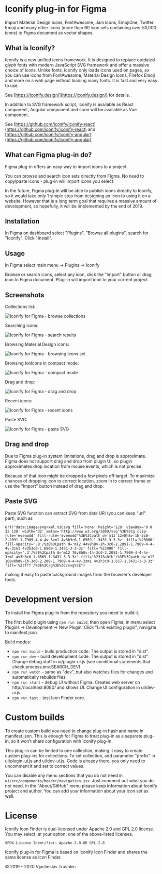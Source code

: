 # Iconify plug-in for Figma

Import Material Design Icons, FontAwesome, Jam Icons, EmojiOne, Twitter Emoji and many other icons (more than 60 icon sets containing over 50,000 icons) to Figma document as vector shapes.

## What is Iconify?

Iconify is a new unified icons framework. It is designed to replace outdated glyph fonts with modern JavaScript SVG framework
and offer a massive choice of icons. Unlike fonts, Iconify only loads icons used on pages, so you can use icons from FontAwesome,
Material Design Icons, Firefox Emoji and more on a web page without loading many fonts. It is fast and very easy to use.

See [https://iconify.design/](https://iconify.design/) for details.

In addition to SVG framework script, Iconify is available as React component, Angular component and soon will be available as Vue component.

See [https://github.com/iconify/iconify-react](https://github.com/iconify/iconify-react) and [https://github.com/iconify/iconify-angular](https://github.com/iconify/iconify-angular)

## What can Figma plug-in do?

Figma plug-in offers an easy way to import icons to a project.

You can browse and search icon sets directly from Figma. No need to copy/paste icons - plug-in will import icons you select.

In the future, Figma plug-in will be able to publish icons directly to Iconify, so it would take only 1 simple step from designing an icon to using it on a website. However that is a long term goal that requires a massive amount of development, so hopefully, it will be implemented by the end of 2019.

## Installation

In Figma on dashboard select "Plugins", "Browse all plugins", search for "Iconify". Click "Install".

## Usage

In Figma select main menu -> Plugins -> Iconify

Browse or search icons, select any icon, click the "Import" button or drag icon to Figma document. Plug-in will import icon to your current project.

## Screenshots

Collections list:

![Iconify for Figma - browse collections](https://iconify.github.io/iconify-figma/screenshots/collections.png)

Searching icons:

![Iconify for Figma - search results](https://iconify.github.io/iconify-figma/screenshots/search.png)

Browsing Material Design icons:

![Iconify for Figma - browsing icons set](https://iconify.github.io/iconify-figma/screenshots/collection.png)

Browsing IonIcons in compact mode:

![Iconify for Figma - compact mode](https://iconify.github.io/iconify-figma/screenshots/compact.png)

Drag and drop:

![Iconify for Figma - drag and drop](https://iconify.github.io/iconify-figma/screenshots/drag-drop.png)

Recent icons:

![Iconify for Figma - recent icons](https://iconify.github.io/iconify-figma/screenshots/recent.png)

Paste SVG:

![Iconify for Figma - paste SVG](https://iconify.github.io/iconify-figma/screenshots/paste.png)

## Drag and drop

Due to Figma plug-in system limitations, drag and drop is approximate.
Figma does not support drag and drop from plugin UI, so plugin approximates drop location from mouse events, which is not precise.

Because of that icon might be dropped a few pixels off target. To maximize chances of dropping icon to correct location, zoom in to correct frame or use the "Import" button instead of drag and drop.

## Paste SVG

Paste SVG function can extract SVG from data URI (you can keep "url" part), such as

```
url("data:image/svg+xml,%3Csvg fill='none' height='128' viewBox='0 0 32 128' width='32' xmlns='http://www.w3.org/2000/svg'%3E%3Cg clip-rule='evenodd' fill-rule='evenodd'%3E%3Cpath d='m12 12v8h8v-1h-3c0-2.2091-1.7909-4-4-4v-3zm1 4v3h3c0-1.6569-1.3431-3-3-3z' fill='%23000' fill-opacity='.8'/%3E%3Cpath d='m12 44v8h8v-1h-3c0-2.2091-1.7909-4-4-4v-3zm1 4v3h3c0-1.6569-1.3431-3-3-3z' fill='%23000' fill-opacity='.3'/%3E%3Cpath d='m12 76v8h8v-1h-3c0-2.2091-1.7909-4-4-4v-3zm1 4v3h3c0-1.6569-1.3431-3-3-3z' fill='%2318a0fb'/%3E%3Cpath d='m12 108v8h8v-1h-3c0-2.209-1.7909-4-4-4v-3zm1 4v3h3c0-1.657-1.3431-3-3-3z' fill='%23fff'/%3E%3C/g%3E%3C/svg%3E")
```

making it easy to paste background images from the browser's developer tools.

# Development version

To install the Figma plug-in from the repository you need to build it.

The first build plugin using `npm run build`, then open Figma, in menu select Plugins -> Development -> New Plugin. Click "Link existing plugin", navigate to manifest.json

Build modes:

-   `npm run build` - build production code. The output is stored in "dist".
-   `npm run dev` - build development code. The output is stored in "dist". Change debug stuff in ui/plugin-ui.js (see conditional statements that check process.env.SEARCH_DEV).
-   `npm run watch` - same as "dev", but also watches files for changes and automatically rebuilds files.
-   `npm run start` - debug UI without Figma. Creates web server on http://localhost:8080/ and shows UI. Change UI configuration in ui/dev-ui.js
-   `npm run test` - test Icon Finder core.

# Custom builds

To create custom build you need to change plug-in hash and name in manifest.json. This is enough for Figma to treat plug-in as a separate plug-in, so it won't share configuration with Iconify plug-in.

This plug-in can be limited to one collection, making it easy to create custom plug-ins for collections. To set collection, add parameter "prefix" in ui/plugin-ui.js and ui/dev-ui.js. Code is already there, you only need to uncomment it and set to correct values.

You can disable any menu sections that you do not need in `ui/src/components/header/navigation.jsx`. Just comment out what you do not need. In the "About/GitHub" menu please keep information about Iconify project and author. You can add your information about your icon set as well.

# License

Iconify Icon Finder is dual-licensed under Apache 2.0 and GPL 2.0 license. You may select, at your option, one of the above-listed licenses.

`SPDX-License-Identifier: Apache-2.0 OR GPL-2.0`

Iconify plug-in for Figma is based on Iconify Icon Finder and shares the same license as Icon Finder.

© 2019 - 2020 Vjacheslav Trushkin
